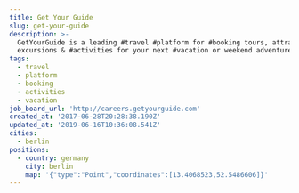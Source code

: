 ```yaml
---
title: Get Your Guide
slug: get-your-guide
description: >-
  GetYourGuide is a leading #travel #platform for #booking tours, attractions,
  excursions & #activities for your next #vacation or weekend adventure
tags:
  - travel
  - platform
  - booking
  - activities
  - vacation
job_board_url: 'http://careers.getyourguide.com'
created_at: '2017-06-28T20:28:38.190Z'
updated_at: '2019-06-16T10:36:08.541Z'
cities:
  - berlin
positions:
  - country: germany
    city: berlin
    map: '{"type":"Point","coordinates":[13.4068523,52.5486606]}'
---
```



